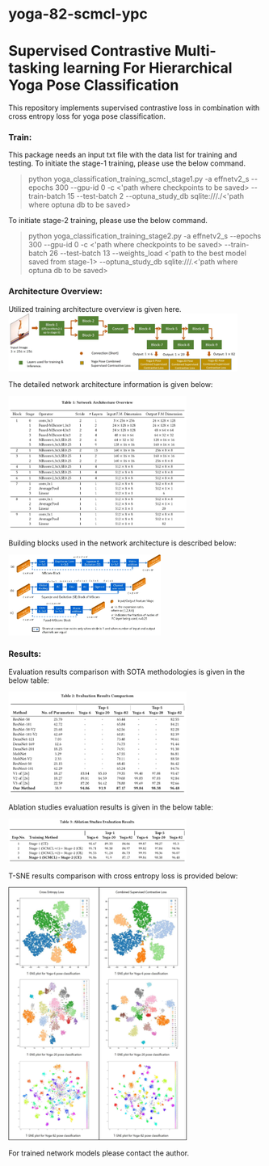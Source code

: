 # yoga-82-scmcl-ypc

# Supervised Contrastive Multi-tasking learning For Hierarchical Yoga Pose Classification

This repository implements supervised contrastive loss in combination with cross entropy loss for yoga pose classification.

### Train:

This package needs an input txt file with the data list for training and testing. To initiate the stage-1 training, please use the below command.

 > python yoga_classification_training_scmcl_stage1.py -a effnetv2_s --epochs 300 --gpu-id 0 -c <'path where checkpoints to be saved> --train-batch 15 --test-batch 2 --optuna_study_db sqlite:///./<'path where optuna db to be saved>
 
 To initiate stage-2 training, please use the below command.
 
 > python yoga_classification_training_stage2.py -a effnetv2_s --epochs 300 --gpu-id 0 -c <'path where checkpoints to be saved> --train-batch 26 --test-batch 13 --weights_load <'path to the best model saved from stage-1>  --optuna_study_db sqlite:///.<'path where optuna db to be saved>
 
 
### Architecture Overview:

Utilized training architecture overview is given here.
<img src="/images/training_methodology.jpg?" width="90%" >
  
The detailed network architecture information is given below:

<img src="/images/Table1.png?" width="70%" >

Building blocks used in the network architecture is described below:

<img src="/images/building_blocks.jpg?" width="60%" >

### Results:

Evaluation results comparison with SOTA methodologies is given in the below table:

<img src="/images/Table2.png?" width="70%" >

Ablation studies evaluation results is given in the below table:

<img src="/images/Table3.png?" width="70%" >

T-SNE results comparison with cross entropy loss is provided below:

<img src="/images/tsne_plot.jpg?" width="70%" >


For trained network models please contact the author.
